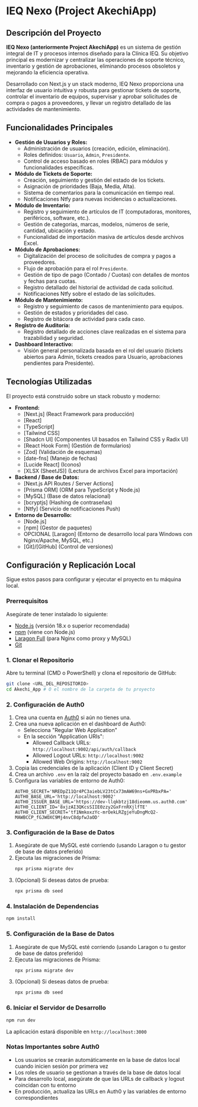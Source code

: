 # IEQ Nexo (Project AkechiApp)

## Descripción del Proyecto

**IEQ Nexo (anteriormente Project AkechiApp)** es un sistema de gestión integral de IT y procesos internos diseñado para la Clínica IEQ. Su objetivo principal es modernizar y centralizar las operaciones de soporte técnico, inventario y gestión de aprobaciones, eliminando procesos obsoletos y mejorando la eficiencia operativa.

Desarrollado con Next.js y un stack moderno, IEQ Nexo proporciona una interfaz de usuario intuitiva y robusta para gestionar tickets de soporte, controlar el inventario de equipos, supervisar y aprobar solicitudes de compra o pagos a proveedores, y llevar un registro detallado de las actividades de mantenimiento.

## Funcionalidades Principales

* **Gestión de Usuarios y Roles:**
    * Administración de usuarios (creación, edición, eliminación).
    * Roles definidos: `Usuario`, `Admin`, `Presidente`.
    * Control de acceso basado en roles (RBAC) para módulos y funcionalidades específicas.
* **Módulo de Tickets de Soporte:**
    * Creación, seguimiento y gestión del estado de los tickets.
    * Asignación de prioridades (Baja, Media, Alta).
    * Sistema de comentarios para la comunicación en tiempo real.
    * Notificaciones Ntfy para nuevas incidencias o actualizaciones.
* **Módulo de Inventario:**
    * Registro y seguimiento de artículos de IT (computadoras, monitores, periféricos, software, etc.).
    * Gestión de categorías, marcas, modelos, números de serie, cantidad, ubicación y estado.
    * Funcionalidad de importación masiva de artículos desde archivos Excel.
* **Módulo de Aprobaciones:**
    * Digitalización del proceso de solicitudes de compra y pagos a proveedores.
    * Flujo de aprobación para el rol `Presidente`.
    * Gestión de tipo de pago (Contado / Cuotas) con detalles de montos y fechas para cuotas.
    * Registro detallado del historial de actividad de cada solicitud.
    * Notificaciones Ntfy sobre el estado de las solicitudes.
* **Módulo de Mantenimiento:**
    * Registro y seguimiento de casos de mantenimiento para equipos.
    * Gestión de estados y prioridades del caso.
    * Registro de bitácora de actividad para cada caso.
* **Registro de Auditoría:**
    * Registro detallado de acciones clave realizadas en el sistema para trazabilidad y seguridad.
* **Dashboard Interactivo:**
    * Visión general personalizada basada en el rol del usuario (tickets abiertos para Admin, tickets creados para Usuario, aprobaciones pendientes para Presidente).

## Tecnologías Utilizadas

El proyecto está construido sobre un stack robusto y moderno:

* **Frontend:**
    * [Next.js] (React Framework para producción)
    * [React] 
    * [TypeScript]
    * [Tailwind CSS]
    * [Shadcn UI] (Componentes UI basados en Tailwind CSS y Radix UI)
    * [React Hook Form] (Gestión de formularios)
    * [Zod] (Validación de esquemas)
    * [date-fns] (Manejo de fechas)
    * [Lucide React] (Iconos)
    * [XLSX (SheetJS)] (Lectura de archivos Excel para importación)
* **Backend / Base de Datos:**
    * [Next.js API Routes / Server Actions]
    * [Prisma ORM] (ORM para TypeScript y Node.js)
    * [MySQL] (Base de datos relacional)
    * [bcryptjs] (Hashing de contraseñas)
    * [Ntfy] (Servicio de notificaciones Push)
* **Entorno de Desarrollo:**
    * [Node.js]
    * [npm] (Gestor de paquetes)
    * OPCIONAL [Laragon] (Entorno de desarrollo local para Windows con Nginx/Apache, MySQL, etc.)
    * [Git]/[GitHub] (Control de versiones)

## Configuración y Replicación Local

Sigue estos pasos para configurar y ejecutar el proyecto en tu máquina local.

### **Prerrequisitos**

Asegúrate de tener instalado lo siguiente:

* [Node.js](https://nodejs.org/en/download/) (versión 18.x o superior recomendada)
* [npm](https://docs.npmjs.com/cli/v9/commands/npm) (viene con Node.js)
* [Laragon Full](https://laragon.org/download/) (para Nginx como proxy y MySQL)
* [Git](https://git-scm.com/downloads)

### **1. Clonar el Repositorio**

Abre tu terminal (CMD o PowerShell) y clona el repositorio de GitHub:

```bash
git clone <URL_DEL_REPOSITORIO>
cd Akechi_App # O el nombre de la carpeta de tu proyecto

```

### **2. Configuración de Auth0**

1. Crea una cuenta en [Auth0](https://auth0.com) si aún no tienes una.
2. Crea una nueva aplicación en el dashboard de Auth0:
   - Selecciona "Regular Web Application"
   - En la sección "Application URIs":
     - Allowed Callback URLs: `http://localhost:9002/api/auth/callback`
     - Allowed Logout URLs: `http://localhost:9002`
     - Allowed Web Origins: `http://localhost:9002`
3. Copia las credenciales de la aplicación (Client ID y Client Secret)
4. Crea un archivo `.env` en la raíz del proyecto basado en `.env.example`
5. Configura las variables de entorno de Auth0:
   ```env
   AUTH0_SECRET='NREDpZ11Qr4PC3aiebLV23tCx73mAW69ns+GxPRbxPA='
   AUTH0_BASE_URL='http://localhost:9002'
   AUTH0_ISSUER_BASE_URL='https://dev-llqkbtzj18dieomm.us.auth0.com'
   AUTH0_CLIENT_ID='8xjzAI3QKcsSIIE0zzy2GxFrnRXjlfTE'
   AUTH0_CLIENT_SECRET='tf1NmkoxzYc-mrOekLRZgjeYuDngMcQ2-MAWBCCP_fGJWOXC9Mj4nvC8dpfwJaOD'
   ```

### **3. Configuración de la Base de Datos**

1. Asegúrate de que MySQL esté corriendo (usando Laragon o tu gestor de base de datos preferido)
2. Ejecuta las migraciones de Prisma:
   ```bash
   npx prisma migrate dev
   ```
3. (Opcional) Si deseas datos de prueba:
   ```bash
   npx prisma db seed
   ```

### **4. Instalación de Dependencias**

```bash
npm install
```

### **5. Configuración de la Base de Datos**

1. Asegúrate de que MySQL esté corriendo (usando Laragon o tu gestor de base de datos preferido)
2. Ejecuta las migraciones de Prisma:
   ```bash
   npx prisma migrate dev
   ```
3. (Opcional) Si deseas datos de prueba:
   ```bash
   npx prisma db seed
   ```

### **6. Iniciar el Servidor de Desarrollo**

```bash
npm run dev
```

La aplicación estará disponible en `http://localhost:3000`

### **Notas Importantes sobre Auth0**

* Los usuarios se crearán automáticamente en la base de datos local cuando inicien sesión por primera vez
* Los roles de usuario se gestionan a través de la base de datos local
* Para desarrollo local, asegúrate de que las URLs de callback y logout coincidan con tu entorno
* En producción, actualiza las URLs en Auth0 y las variables de entorno correspondientes
